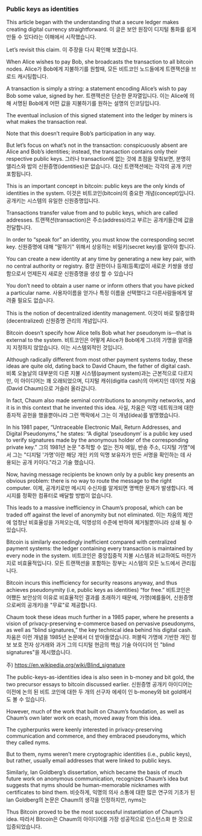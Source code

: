 ### Public keys as identities

This article began with the understanding that a secure ledger makes creating digital currency straightforward. 
이 글은 보안 원장이 디지털 통화를 쉽게 만들 수 있다라는 이해에서 시작했습니다.

Let’s revisit this claim. 
이 주장을 다시 확인해 보겠습니다.

When Alice wishes to pay Bob, she broadcasts the transaction to all bitcoin nodes. 
Alice가 Bob에게 지불하기를 원할때, 모든 비트코인 노드들에게 트랜잭션을 브로드 캐시팅합니다.

A transaction is simply a string: a statement encoding Alice’s wish to pay Bob some value, signed by her. 
트랜잭션은 단순한 문자열입니다. 이는 Alice에 의해 서명된 Bob에게 어떤 값을 지불하기를 원하는 설명의 인코딩입니다.

The eventual inclusion of this signed statement into the ledger by miners is what makes the transaction real. 

Note that this doesn’t require Bob’s participation in any way. 

But let’s focus on what’s not in the transaction: conspicuously absent are Alice and Bob’s identities; instead, the transaction contains only their respective public keys. 
그러나 transaction에 없는 것에 초점을 맞춰보면, 분명히 앨리스와 밥의 신원증명(identities)은 없습니다. 대신 트랜잭션에는 각각의 공개 키만 포함됩니다.

This is an important concept in bitcoin: public keys are the only kinds of identities in the system. 
이것은 비트코인(bitcoin)의 중요한 개념(concept)입니다. 공개키는 시스템의 유일한 신원증명입니다.

Transactions transfer value from and to public keys, which are called addresses.
트랜잭션(transaction)은 주소(address)라고 부르는 공개키들간에 값을 전달합니다.

In order to “speak for” an identity, you must know the corresponding secret key. 
신원증명에 대해 "말하기" 위해서 상응하는 비밀키(secret key)를 알아야 합니다.

You can create a new identity at any time by generating a new key pair, with no central authority or registry. 
중앙 권한이나 등재(등록)없이 새로운 키쌍을 생성함으로서 언제든지 새로운 신원증명을 생성 할 수 있습니다

You don’t need to obtain a user name or inform others that you have picked a particular name. 
사용자이름을 얻가나 특정 이름을 선택했다고 다른사람들에게 알려줄 필요도 없습니다.

This is the notion of decentralized identity management. 
이것이 바로 탈중앙화(decentralized) 신원증명 관리의 개념입니다.

Bitcoin doesn’t specify how Alice tells Bob what her pseudonym is—that is external to the system. 
비트코인은 어떻게 Alice가 Bob에게 그녀의 가명을 알려줄지 지정하지 않았습니다. 이는 시스템외적인 것입니다.

Although radically different from most other payment systems today, these ideas are quite old, dating back to David Chaum, the father of digital cash. 
비록 오늘날의 대부분의 다른 지불 시스템(payment system)과는 근본적으로 다르지만, 이 아이디어는 꽤 오래되었으며, 디지털 캐쉬(digitla cash)의 아버지인 
데이빗 차움(David Chaum)으로 거슬러 올라갑니다. 

In fact, Chaum also made seminal contributions to anonymity networks, and it is in this context that he invented this idea. 
사실, 차움은 익명 네트워크에 대한 종자적 공헌을 했을뿐아니라 그런 맥락에서 그는 이 개념(idea)를 발명했습니다.

In his 1981 paper, “Untraceable Electronic Mail, Return Addresses, and Digital Pseudonyms,” he states: “A digital ‘pseudonym’ is a public key used to verify signatures made by the anonymous holder of the corresponding private key.” 
그의 1981년 논문 "추적할 수 없는 전자 메일, 반송 주소, 디지털 가명"에서 그는 "디지털 '가명'이란 해당 개인 키의 익명 보유자가 만든 서명을 확인하는 데 사용되는 공개 키이다."라고 기술 했습니다.

Now, having message recipients be known only by a public key presents an obvious problem: there is no way to route the message to the right computer. 
이제, 공개키로만 메시지 수신자를 알게되면 명백한 문제가 발생합니다. 메시지를 정확한 컴퓨터로 배달할 방법이 없습니다.

This leads to a massive inefficiency in Chaum’s proposal, which can be traded off against the level of anonymity but not eliminated. 
이는 차움의 제안에 엄청난 비효율성을 가져오는데, 익명성의 수준에 반하여 제거될뿐아니라 상쇄 될 수 있습니다.

Bitcoin is similarly exceedingly inefficient compared with centralized payment systems: the ledger containing every transaction is maintained by every node in the system. 
비트코인은 중앙집중적 지불 시스템과 비교하여도 마찬가지로 비효율적입니다. 모든 트랜잭션을 포함하는 장부는 시스템의 모든 노드에서 관리됩니다.

Bitcoin incurs this inefficiency for security reasons anyway, and thus achieves pseudonymity (i.e, public keys as identities) “for free.” 
비트코인은 어쨌든 보안상의 이유로 비효율적인 결과를 초래하기 때문에, 가명(예를들어, 신원증명으로써의 공개키)을 "무료"로 제공합니다.

Chaum took these ideas much further in a 1985 paper, where he presents a vision of privacy-preserving e-commerce based on pervasive pseudonyms, as well as “blind signatures,” the key technical idea behind his digital cash.
차움은 이런 개념을 1985년 논문에서 더 받아들였습니다. 퍼블릭 가명에 기반한 개인 정보 보호 전자 상거래와 과거 그의 디지털 현금의 핵심 기술 아이디어 인 "blind signatures"을 제시했습니다. 

주) https://en.wikipedia.org/wiki/Blind_signature

The public-keys-as-identities idea is also seen in b-money and bit gold, the two precursor essays to bitcoin discussed earlier. 
신원증명 공개키 아이디어는 이전에 논의 된 비트 코인에 대한 두 개의 선구자 에세이 인 b-money와 bit gold에서도 볼 수 있습니다.

However, much of the work that built on Chaum’s foundation, as well as Chaum’s own later work on ecash, moved away from this idea. 

The cypherpunks were keenly interested in privacy-preserving communication and commerce, and they embraced pseudonyms, which they called nyms. 

But to them, nyms weren’t mere cryptographic identities (i.e., public keys), but rather, usually email addresses that were linked to public keys. 

Similarly, Ian Goldberg’s dissertation, which became the basis of much future work on anonymous communication, recognizes Chaum’s idea but suggests that nyms should be human-memorable nicknames with certificates to bind them.
비슷하게, 익명의 의사 소통에 대한 많은 연구의 기초가 된 Ian Goldberg의 논문은 Chaum의 생각을 인정하지만, nyms는 

Thus Bitcoin proved to be the most successful instantiation of Chaum’s idea. 
따라서 Bitcoin은 Chaum의 아이디어를 가장 성공적으로 인스턴스화 한 것으로 입증되었습니다.

